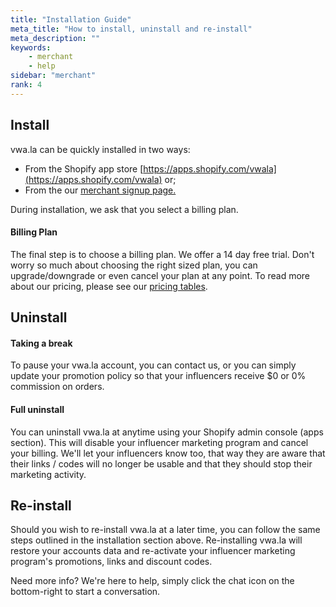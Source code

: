 ```yaml
---
title: "Installation Guide"
meta_title: "How to install, uninstall and re-install"
meta_description: ""
keywords:
    - merchant
    - help
sidebar: "merchant"
rank: 4
---
```


## Install

vwa.la can be quickly installed in two ways:

* From the Shopify app store [https://apps.shopify.com/vwala](https://apps.shopify.com/vwala) or;
* From the our [merchant signup page.](https://www.vwa.la/#/s/create)

During installation, we ask that you select a billing plan.

#### Billing Plan

The final step is to choose a billing plan. We offer a 14 day free trial. Don't worry so much about choosing the right sized plan, you can upgrade/downgrade or even cancel your plan at any point. To read more about our pricing, please see our [pricing tables](https://www.vwa.la/#/pricing).

## Uninstall

#### Taking a break 
To pause your vwa.la account, you can contact us, or you can simply update your promotion policy so that your influencers receive $0 or 0% commission on orders.

#### Full uninstall
You can uninstall vwa.la at anytime using your Shopify admin console (apps section). This will disable your influencer marketing program and cancel your billing. We'll let your influencers know too, that way they are aware that their links / codes will no longer be usable and that they should stop their marketing activity. 

## Re-install

Should you wish to re-install vwa.la at a later time, you can follow the same steps outlined in the installation section above. Re-installing vwa.la will restore your accounts data and re-activate your influencer marketing program's promotions, links and discount codes.

Need more info? We're here to help, simply click the chat icon on the bottom-right to start a conversation.